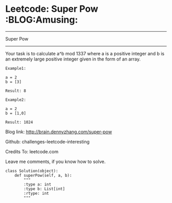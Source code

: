 # Leetcode: Super Pow     :BLOG:Amusing:


---

Super Pow  

---

Your task is to calculate a^b mod 1337 where a is a positive integer and b is an extremely large positive integer given in the form of an array.  

    Example1:
    
    a = 2
    b = [3]
    
    Result: 8

    Example2:
    
    a = 2
    b = [1,0]
    
    Result: 1024

Blog link: <http://brain.dennyzhang.com/super-pow>  

Github: challenges-leetcode-interesting  

Credits To: leetcode.com  

Leave me comments, if you know how to solve.  

    class Solution(object):
        def superPow(self, a, b):
            """
            :type a: int
            :type b: List[int]
            :rtype: int
            """